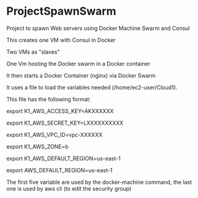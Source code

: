 # ProjectSpawnSwarm
Project to spawn Web servers using Docker Machine Swarm and Consul

This creates
one VM with Consul in Docker

Two VMs as "slaves"

One Vm hosting the Docker swarm in a Docker container


It then starts a Docker Container (nginx) via Docker Swarm



It uses a file to load the variables needed (/home/ec2-user/Cloud1).

This file has the following format:

export K1_AWS_ACCESS_KEY=AKXXXXXX

export K1_AWS_SECRET_KEY=LXXXXXXXXXX

export K1_AWS_VPC_ID=vpc-XXXXXX

export K1_AWS_ZONE=b

export K1_AWS_DEFAULT_REGION=us-east-1

export AWS_DEFAULT_REGION=us-east-1

The first five variable are used by the docker-machine command, the last one is used by aws cli (to edit the security group)
